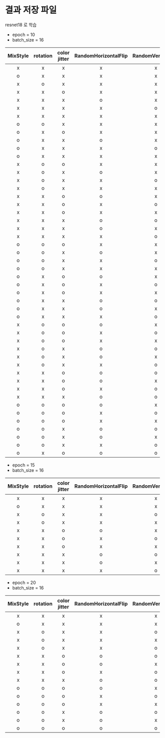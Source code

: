 # 결과 저장 파일 

resnet18 로 학습



* epoch = 10
* batch_size = 16

|MixStyle|rotation|color jitter|RandomHorizontalFlip|RandomVerticalFlip|RandomGrayscale|평균 acc|
|:------:|:---:|:---:|:---:|:---:|:---:|:---:|
|x|x|x|x|x|x|0.7559|
|o|x|x|x|x|x|0.6373|
|x|o|x|x|x|x|0.8022|
|x|x|o|x|x|x|0.8624|
|x|x|x|o|x|x|0.8927|
|x|x|x|x|o|x|0.8704|
|x|x|x|x|x|o|0.8657|
|o|o|x|x|x|x|0.7467|
|o|x|o|x|x|x|0.8627|
|o|x|x|o|x|x|0.8017|
|o|x|x|x|o|x|0.8148|
|o|x|x|x|x|o|0.8472|
|x|o|o|x|x|x|0.7806|
|x|o|x|o|x|x|0.8800|
|x|o|x|x|o|x|0.8752|
|x|o|x|x|x|o|0.7978|
|x|x|o|o|x|x|0.8630|
|x|x|o|x|o|x|0.8288|
|x|x|o|x|x|o|0.8407|
|x|x|x|o|o|x|0.8915|
|x|x|x|o|x|o|0.9161|
|x|x|x|x|o|o|0.9152|
|o|o|o|x|x|x|0.8010|
|o|o|x|o|x|x|0.9022|
|o|o|x|x|o|x|0.8745|
|o|o|x|x|x|o|0.7646|
|o|x|o|o|x|x|0.8557|
|o|x|o|x|o|x|0.7966|
|o|x|o|x|x|o|0.8691|
|o|x|x|o|o|x|0.9057|
|o|x|x|o|x|o|0.8973|
|o|x|x|x|o|o|0.8392|
|x|o|o|o|x|x|0.8641|
|x|o|o|x|o|x|0.8346|
|x|o|o|x|x|o|0.8049|
|x|o|x|o|o|x|0.9071|
|x|o|x|o|x|o|0.9013|
|x|o|x|x|o|o|0.8661|
|x|x|o|o|o|x|0.8649|
|x|x|o|o|x|o|0.8557|
|x|x|o|x|o|o|0.8272|
|x|x|x|o|o|o|**0.9306**|
|o|o|o|o|x|x|0.8513|
|o|o|o|x|o|x|0.8330|
|o|o|o|x|x|o|0.7667|
|o|o|x|o|o|x|0.8975|
|o|o|x|o|x|o|0.9087|
|o|o|x|x|o|o|0.8416|
|o|x|o|o|o|x|0.8662|


* epoch = 15
* batch_size = 16

|MixStyle|rotation|color jitter|RandomHorizontalFlip|RandomVerticalFlip|RandomGrayscale|평균 acc|
|:---:|:---:|:---:|:---:|:---:|:---:|:---:|
|x|x|x|x|x|x|0.7323|
|o|x|x|x|x|x|0.7497|
|x|o|x|x|o|x|0.8841|
|x|o|x|x|x|o|0.9137|
|x|x|o|o|x|x|0.8399|
|x|x|o|x|o|x|0.8309|
|x|x|o|x|x|o|0.8580|
|x|x|x|o|o|x|**0.9237**|
|x|x|x|o|x|o|0.9089|
|x|x|x|x|o|o|0.9156|



* epoch = 20
* batch_size = 16

|MixStyle|rotation|color jitter|RandomHorizontalFlip|RandomVerticalFlip|RandomGrayscale|평균 acc|
|:---:|:---:|:---:|:---:|:---:|:---:|:---:|
|x|x|x|x|x|x|0.7949|
|o|x|x|x|x|x|0.7055|
|x|o|x|x|o|x|0.9063|
|x|o|x|x|x|o|0.9092|
|x|o|x|x|o|o|0.9039|
|x|x|o|o|o|x|0.8735|
|x|x|o|o|x|o|0.8750|
|x|x|o|x|o|o|0.8673|
|x|x|x|o|o|o|**0.9479**|
|o|o|o|o|x|x|0.8219|
|o|o|o|x|o|x|0.8345|
|o|o|o|x|x|o|0.8260|
|o|o|x|o|o|x|0.9010|
|o|o|x|o|x|o|0.9081|
|o|o|o|o|o|o|0.8316|

